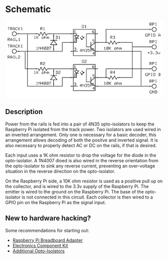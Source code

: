 
# Schematic

![schematic](schematic.png)

## Description

Power from the rails is fed into a pair of 4N35 opto-isolators to keep the 
Raspberry Pi isolated from the track power.  Two isolators are used wired
in an inverted arrangement.  Only one is necessary for a basic decoder, this
arrangement allows decoding of both the positve and inverted signal.  It is
also necessary to properly detect AC or DC on the rails, if that is desired.

Each input uses a 1K ohm resistor to drop the voltage for the diode in the 
opto-isolator.  A 1N4007 dioed is also wired in the reverse orientation from
the opto-isolator to sink any reverse current, preventing an over-voltage
situation in the reverse direction on the opto-isolator.

On the Raspberry Pi side, a 10K ohm resistor is used as a positive pull up
on the collector, and is wired to the 3.3v supply of the Raspberry Pi.  The
emitter is wired to the ground on the Raspberry Pi.  The base of the 
opto-isolator is not connected in this circuit.  Each collector is then wired
to a GPIO pin on the Raspberry Pi as the signal input.

## New to hardware hacking?

Some recommendations for starting out:

* [Raspberry Pi Breadboard Adapter](https://www.amazon.com/gp/product/B07DK8DVBV)
* [Electronics Component Kit](https://www.amazon.com/gp/product/B073ZC68QG)
* [Additional Opto-Isolators](https://www.amazon.com/gp/product/B00B88AOS6)
